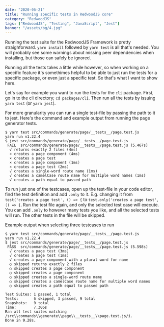 ```yaml
---
date: "2020-06-21"
title: "Running specific tests in RedwoodJS core"
category: "RedwoodJS"
tags: ["RedwoodJS", "Testing", "JavaScript", "Jest"]
banner: "/assets/bg/4.jpg"
---
```


Running the test suite for the RedwoodJS Framework is pretty straighforward. `yarn install` followed by `yarn test` is all that's needed. You will probably see some warnings about missing peer dependencies when installing, but those can safely be ignored.

Running all the tests takes a little while however, so when working on a specific feature it's somethimes helpful to be able to just run the tests for a specific package, or even just a specific test. So that's what I want to show here.

Let's say for example you want to run the tests for the `cli` package. First, go in to the cli directory; `cd packages/cli`. Then run all the tests by issuing `yarn test` (or `yarn jest`).

For more granularity you can run a single test-file by passing the path to it to jest. Here's the command and example output from running the page generator tests.

```
$ yarn test src/commands/generate/page/__tests__/page.test.js
yarn run v1.22.4
$ jest src/commands/generate/page/__tests__/page.test.js
 FAIL  src/commands/generate/page/__tests__/page.test.js (5.467s)
  √ returns exactly 2 files (4ms)
  × creates a page component (4ms)
  × creates a page test
  × creates a page component (1ms)
  × creates a page test (2ms)
  √ creates a single-word route name (1ms)
  √ creates a camelCase route name for multiple word names (1ms)
  √ creates a path equal to passed path
```

To run just one of the testcases, open up the test-file in your code editor, find the test definition and add `.only` to it. E.g. changing it from `test('creates a page test', () => {` to `test.only('creates a page test', () => {`. Run the test file again, and only the selected test case will execute. You can add `.only` to however many tests you like, and all the selected tests will run. The other tests in the file will be skipped.

Example output when selecting three testcases to run

```
$ yarn test src/commands/generate/page/__tests__/page.test.js
yarn run v1.22.4
$ jest src/commands/generate/page/__tests__/page.test.js
 PASS  src/commands/generate/page/__tests__/page.test.js (5.598s)
  √ creates a page test (3ms)
  √ creates a page test (1ms)
  √ creates a page component with a plural word for name
  ○ skipped returns exactly 2 files
  ○ skipped creates a page component
  ○ skipped creates a page component
  ○ skipped creates a single-word route name
  ○ skipped creates a camelCase route name for multiple word names
  ○ skipped creates a path equal to passed path

Test Suites: 1 passed, 1 total
Tests:       6 skipped, 3 passed, 9 total
Snapshots:   0 total
Time:        7.306s
Ran all test suites matching /src\\commands\\generate\\page\\__tests__\\page.test.js/i.
Done in 9.28s.
```